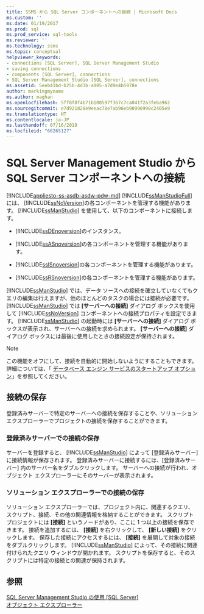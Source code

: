 ```yaml
---
title: SSMS から SQL Server コンポーネントへの接続 | Microsoft Docs
ms.custom: ''
ms.date: 01/19/2017
ms.prod: sql
ms.prod_service: sql-tools
ms.reviewer: ''
ms.technology: ssms
ms.topic: conceptual
helpviewer_keywords:
- connections [SQL Server], SQL Server Management Studio
- saving connections
- components [SQL Server], connections
- SQL Server Management Studio [SQL Server], connections
ms.assetid: 5eeb41bd-b25b-4d3b-a005-a7d9e4b5978e
author: markingmyname
ms.author: maghan
ms.openlocfilehash: 5ff8f8f4b71b108597f367c7ca041f2a3feba962
ms.sourcegitcommit: e7d921828e9eeac78e7ab96eb90996990c2405e9
ms.translationtype: HT
ms.contentlocale: ja-JP
ms.lasthandoff: 07/16/2019
ms.locfileid: "68265127"
---
```

# <a name="connect-to-any-sql-server-component-from-sql-server-management-studio"></a>SQL Server Management Studio から SQL Server コンポーネントへの接続
[!INCLUDE[appliesto-ss-asdb-asdw-pdw-md](../../includes/appliesto-ss-asdb-asdw-pdw-md.md)]
[!INCLUDE[ssManStudioFull](../../includes/ssmanstudiofull-md.md)] には、 [!INCLUDE[ssNoVersion](../../includes/ssnoversion-md.md)]の各コンポーネントを管理する機能があります。 [!INCLUDE[ssManStudio](../../includes/ssmanstudio-md.md)] を使用して、以下のコンポーネントに接続します。  
  
-   [!INCLUDE[ssDEnoversion](../../includes/ssdenoversion_md.md)]のインスタンス。  
  
-   [!INCLUDE[ssASnoversion](../../includes/ssasnoversion_md.md)]の各コンポーネントを管理する機能があります。  
  
-   [!INCLUDE[ssISnoversion](../../includes/ssisnoversion-md.md)]の各コンポーネントを管理する機能があります。  
  
-   [!INCLUDE[ssRSnoversion](../../includes/ssrsnoversion-md.md)]の各コンポーネントを管理する機能があります。  
  
[!INCLUDE[ssManStudio](../../includes/ssmanstudio-md.md)] では、データ ソースへの接続を確立していなくてもクエリの編集は行えますが、他のほとんどのタスクの場合には接続が必要です。 [!INCLUDE[ssManStudio](../../includes/ssmanstudio-md.md)] では **[サーバーへの接続]** ダイアログ ボックスを使用して [!INCLUDE[ssNoVersion](../../includes/ssnoversion-md.md)] コンポーネントへの接続プロパティを設定できます。 [!INCLUDE[ssManStudio](../../includes/ssmanstudio-md.md)] の起動時には **[サーバーへの接続]** ダイアログ ボックスが表示され、サーバーへの接続を求められます。 **[サーバーへの接続]** ダイアログ ボックスには最後に使用したときの接続設定が保持されます。  
  
> [!NOTE]  
> この機能をオフにして、接続を自動的に開始しないようにすることもできます。 詳細については、「 [データベース エンジン サービスのスタートアップ オプション](../../database-engine/configure-windows/database-engine-service-startup-options.md)」を参照してください。  
  
## <a name="saving-connections"></a>接続の保存  
登録済みサーバーで特定のサーバーへの接続を保存することや、ソリューション エクスプローラーでプロジェクトの接続を保存することができます。  
  
### <a name="saving-connections-in-registered-servers"></a>登録済みサーバーでの接続の保存  
サーバーを登録すると、 [!INCLUDE[ssManStudio](../../includes/ssmanstudio-md.md)] によって [登録済みサーバー] に接続情報が保存されます。 登録済みサーバーに接続するには、[登録済みサーバー] 内のサーバー名をダブルクリックします。 サーバーへの接続が行われ、オブジェクト エクスプローラーにそのサーバーが表示されます。  
  
### <a name="saving-connections-in-solution-explorer"></a>ソリューション エクスプローラーでの接続の保存  
ソリューション エクスプローラーでは、プロジェクト内に、関連するクエリ、スクリプト、接続、その他の関連情報を格納することができます。 スクリプト プロジェクトには **[接続]** というノードがあり、ここに 1 つ以上の接続を保存できます。 接続を追加するには、 **[接続]** を右クリックして、 **[新しい接続]** をクリックします。 保存した接続にアクセスするには、 **[接続]** を展開して対象の接続をダブルクリックします。 [!INCLUDE[ssManStudio](../../includes/ssmanstudio-md.md)] によって、その接続に関連付けられたクエリ ウィンドウが開かれます。 スクリプトを保存すると、そのスクリプトには特定の接続との関連が保持されます。  
  
## <a name="see-also"></a>参照  
[SQL Server Management Studio の使用 [SQL Server]](../../ssms/use-sql-server-management-studio.md)  
[オブジェクト エクスプローラー](../../ssms/object/object-explorer.md)  
  
